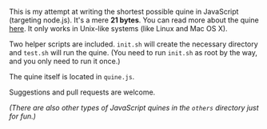 This is my attempt at writing the shortest possible quine in JavaScript (targeting node.js). It's a mere **21 bytes**. You can read more about the quine <a href="https://github.com/nmrugg/quine/wiki">here</a>. It only works in Unix-like systems (like Linux and Mac OS X).

Two helper scripts are included. `init.sh` will create the necessary directory and `test.sh` will run the quine. (You need to run `init.sh` as root by the way, and you only need to run it once.)

The quine itself is located in `quine.js`.

Suggestions and pull requests are welcome.

_(There are also other types of JavaScript quines in the `others` directory just for fun.)_
